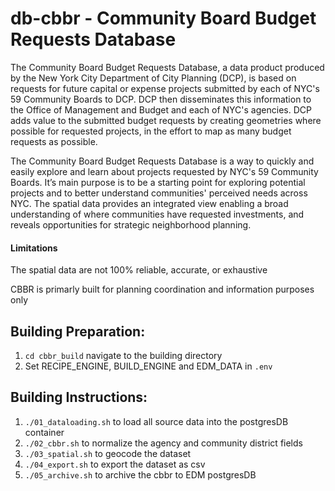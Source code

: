 # db-cbbr - Community Board Budget Requests Database

The Community Board Budget Requests Database, a data product produced by the New York City Department of City Planning (DCP), is based on requests for future capital or expense projects submitted by each of NYC's 59 Community Boards to DCP.  DCP then disseminates this information to the Office of Management and Budget and each of NYC's agencies.  DCP adds value to the submitted budget requests by creating geometries where possible for requested projects, in the effort to map as many budget requests as possible.

The Community Board Budget Requests Database is a way to quickly and easily explore and learn about projects requested by NYC's 59 Community Boards.  It’s main purpose is to be a starting point for exploring potential projects and to better understand communities' perceived needs across NYC.  The spatial data provides an integrated view enabling a broad understanding of where communities have requested investments, and reveals opportunities for strategic neighborhood planning.

#### Limitations
The spatial data are not 100% reliable, accurate, or exhaustive

CBBR is primarly built for planning coordination and information purposes only

## Building Preparation:
1. `cd cbbr_build` navigate to the building directory
2. Set RECIPE_ENGINE, BUILD_ENGINE and EDM_DATA in `.env`

## Building Instructions:
1. `./01_dataloading.sh` to load all source data into the postgresDB container
2. `./02_cbbr.sh` to normalize the agency and community district fields
3. `./03_spatial.sh` to geocode the dataset
3. `./04_export.sh` to export the dataset as csv
5. `./05_archive.sh` to archive the cbbr to EDM postgresDB